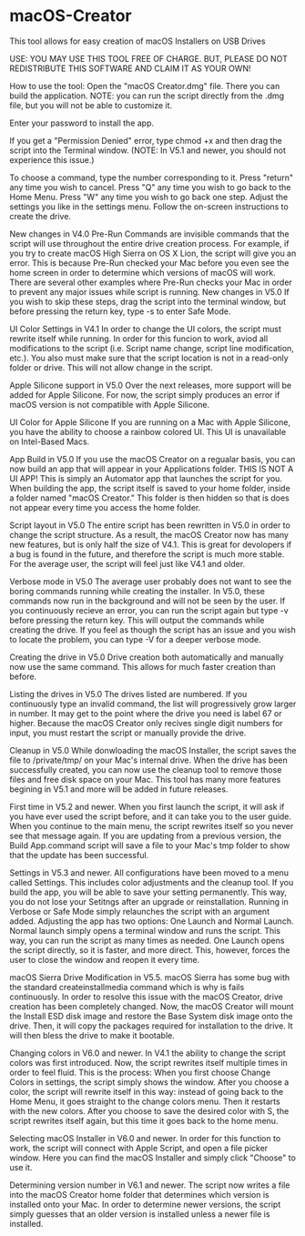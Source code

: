 # macOS-Creator
This tool allows for easy creation of macOS Installers on USB Drives

USE: YOU MAY USE THIS TOOL FREE OF CHARGE. BUT, PLEASE DO NOT REDISTRIBUTE THIS SOFTWARE AND CLAIM IT AS YOUR OWN!

How to use the tool:
Open the "macOS Creator.dmg" file. There you can build the application.
NOTE: you can run the script directly from the .dmg file, but you will not be able to customize it.

Enter your password to install the app.

If you get a "Permission Denied" error, type chmod +x and then drag the script into the Terminal window.
(NOTE: In V5.1 and newer, you should not experience this issue.)

To choose a command, type the number corresponding to it.
Press "return" any time you wish to cancel.
Press "Q" any time you wish to go back to the Home Menu.
Press "W" any time you wish to go back one step.
Adjust the settings you like in the settings menu.
Follow the on-screen instructions to create the drive.

New changes in V4.0
Pre-Run Commands are invisible commands that the script will use throughout the entire drive creation process.
For example, if you try to create macOS High Sierra on OS X Lion, the script will give you an error.
This is because Pre-Run checked your Mac before you even see the home screen in order to determine which versions of macOS will work.
There are several other examples where Pre-Run checks your Mac in order to prevent any major issues while script is running.
New changes in V5.0
If you wish to skip these steps, drag the script into the terminal window, but before pressing the return key, type -s to enter Safe Mode.

UI Color Settings in V4.1
In order to change the UI colors, the script must rewrite itself while running. In order for this funcion to work, aviod all modifications to the script (i.e. Script name change, script line modification, etc.). You also must make sure that the script location is not in a read-only folder or drive. This will not allow change in the script.

Apple Silicone support in V5.0
Over the next releases, more support will be added for Apple Silicone. For now, the script simply produces an error if macOS version is not compatible with Apple Silicone.

UI Color for Apple Silicone
If you are running on a Mac with Apple Silicone, you have the ability to choose a rainbow colored UI. This UI is unavailable on Intel-Based Macs.

App Build in V5.0
If you use the macOS Creator on a regualar basis, you can now build an app that will appear in your Applications folder. THIS IS NOT A UI APP! This is simply an Automator app that launches the script for you. When building the app, the script itself is saved to your home folder, inside a folder named "macOS Creator." This folder is then hidden so that is does not appear every time you access the home folder.

Script layout in V5.0
The entire script has been rewritten in V5.0 in order to change the script structure. As a result, the macOS Creator now has many new features, but is only half the size of V4.1. This is great for devolopers if a bug is found in the future, and therefore the script is much more stable. For the average user, the script will feel just like V4.1 and older.

Verbose mode in V5.0
The average user probably does not want to see the boring commands running while creating the installer. In V5.0, these commands now run in the background and will not be seen by the user. If you continuously recieve an error, you can run the script again but type -v before pressing the return key. This will output the commands while creating the drive. If you feel as though the script has an issue and you wish to locate the problem, you can type -V for a deeper verbose mode.

Creating the drive in V5.0
Drive creation both automatically and manually now use the same command. This allows for much faster creation than before.

Listing the drives in V5.0
The drives listed are numbered. If you continuously type an invalid command, the list will progressively grow larger in number. It may get to the point where the drive you need is label 67 or higher. Because the macOS Creator only recives single digit numbers for input, you must restart the script or manually provide the drive.

Cleanup in V5.0
While donwloading the macOS Installer, the script saves the file to /private/tmp/ on your Mac's internal drive. When the drive has been successfully created, you can now use the cleanup tool to remove those files and free disk space on your Mac. This tool has many more features begining in V5.1 and more will be added in future releases.

First time in V5.2 and newer.
When you first launch the script, it will ask if you have ever used the script before, and it can take you to the user guide. When you continue to the main menu, the script rewrites itself so you never see that message again. If you are updating from a previous version, the Build App.command script will save a file to your Mac's tmp folder to show that the update has been successful.

Settings in V5.3 and newer.
All configurations have been moved to a menu called Settings. This includes color adjustments and the cleanup tool. If you build the app, you will be able to save your setting permanently. This way, you do not lose your Setitngs after an upgrade or reinstallation. Running in Verbose or Safe Mode simply relaunches the script with an argument added. Adjusting the app has two options: One Launch and Normal Launch. Normal launch simply opens a terminal window and runs the script. This way, you can run the script as many times as needed. One Launch opens the script directly, so it is faster, and more direct. This, however, forces the user to close the window and reopen it every time.

macOS Sierra Drive Modification in V5.5.
macOS Sierra has some bug with the standard createinstallmedia command which is why is fails continuously. In order to resolve this issue with the macOS Creator, drive creation has been completely changed. Now, the macOS Creator will mount the Install ESD disk image and restore the Base System disk image onto the drive. Then, it will copy the packages required for installation to the drive. It will then bless the drive to make it bootable.

Changing colors in V6.0 and newer.
In V4.1 the ability to change the script colors was first introduced. Now, the script rewrites itself multiple times in order to feel fluid. This is the process: When you first choose Change Colors in settings, the script simply shows the window. After you choose a color, the script will rewrite itself in this way: instead of going back to the Home Menu, it goes straight to the change colors menu. Then it restarts with the new colors. After you choose to save the desired color with S, the script rewrites itself again, but this time it goes back to the home menu.

Selecting macOS Installer in V6.0 and newer.
In order for this function to work, the script will connect with Apple Script, and open a file picker window. Here you can find the macOS Installer and simply click "Choose" to use it.

Determining version number in V6.1 and newer.
The script now writes a file into the macOS Creator home folder that determines which version is installed onto your Mac. In order to determine newer versions, the script simply guesses that an older version is installed unless a newer file is installed.